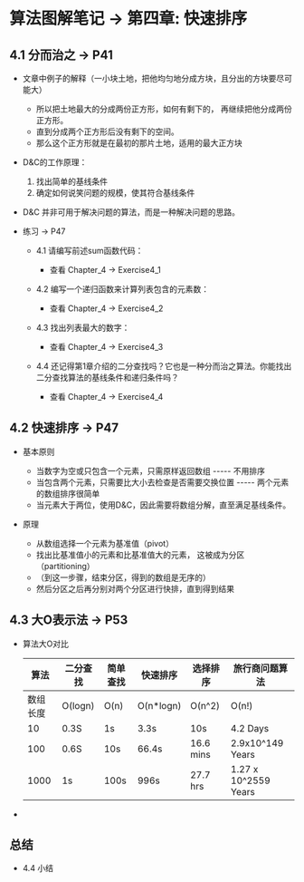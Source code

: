 # 算法图解笔记 -> 第四章: 快速排序

## 4.1 分而治之 -> P41
   - 文章中例子的解释（一小块土地，把他均匀地分成方块，且分出的方块要尽可能大）
       - 所以把土地最大的分成两份正方形，如何有剩下的， 再继续把他分成两份正方形。 
       - 直到分成两个正方形后没有剩下的空间。
       - 那么这个正方形就是在最初的那片土地，适用的最大正方块
   

   - D&C的工作原理：
       1. 找出简单的基线条件
       2. 确定如何说笑问题的规模，使其符合基线条件
   
   - D&C 并非可用于解决问题的算法，而是一种解决问题的思路。
   

   - 练习 -> P47
        - 4.1 请编写前述sum函数代码：
            - 查看 Chapter_4 -> Exercise4_1
                 
        - 4.2 编写一个递归函数来计算列表包含的元素数：
            - 查看 Chapter_4 -> Exercise4_2

        - 4.3 找出列表最大的数字：
            - 查看 Chapter_4 -> Exercise4_3
      
        - 4.4 还记得第1章介绍的二分查找吗？它也是一种分而治之算法。你能找出二分查找算法的基线条件和递归条件吗？
            - 查看 Chapter_4 -> Exercise4_4
      

## 4.2 快速排序 -> P47
   - 基本原则
       - 当数字为空或只包含一个元素，只需原样返回数组    ----- 不用排序
       - 当包含两个元素，只需要比大小去检查是否需要交换位置    ----- 两个元素的数组排序很简单
       - 当元素大于两位，使用D&C，因此需要将数组分解，直至满足基线条件。 
       
   - 原理
       - 从数组选择一个元素为基准值（pivot）
       - 找出比基准值小的元素和比基准值大的元素， 这被成为分区 （partitioning）
       - （到这一步骤，结束分区，得到的数组是无序的）
       - 然后分区之后再分别对两个分区进行快排，直到得到结果
    

## 4.3 大O表示法 -> P53
   - 算法大O对比
   
       | 算法  | 二分查找  | 简单查找  | 快速排序  | 选择排序  | 旅行商问题算法  |
       |---|---|---|---|---|---|
       | 数组长度 |   O(logn)  | O(n)  | O(n*logn)  | O(n^2)  | O(n!)  |
       | 10  | 0.3S  | 1s  | 3.3s  | 10s  |  4.2 Days |
       |  100 | 0.6S  | 10s  | 66.4s | 16.6 mins  | 2.9x10^149 Years  |
       |  1000 |  1s |  100s |  996s | 27.7 hrs  | 1.27 x 10^2559 Years  |
        
   - 

   
## 总结
   - 4.4 小结

